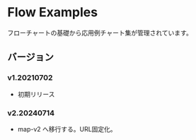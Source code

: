 # Flow Examples
フローチャートの基礎から応用例チャート集が管理されています。

## バージョン

### v1.20210702
- 初期リリース

### v2.20240714
- map-v2 へ移行する。URL固定化。
